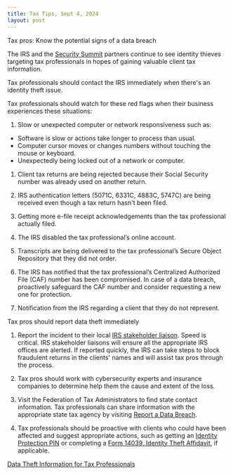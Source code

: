 ```yaml
---
title: Tax Tips, Sept 4, 2024
layout: post
---
```


Tax pros: Know the potential signs of a data breach

The IRS and the [Security Summit](https://www.irs.gov/tax-professionals/protect-your-clients-protect-yourself-summer-2024) partners continue to see identity thieves targeting tax professionals in hopes of gaining valuable client tax information.

Tax professionals should contact the IRS immediately when there's an identity theft issue.

Tax professionals should watch for these red flags when their business experiences these situations:

1.  Slow or unexpected computer or network responsiveness such as:  
  - Software is slow or actions take longer to process than usual.  
  - Computer cursor moves or changes numbers without touching the mouse or keyboard.  
  - Unexpectedly being locked out of a network or computer.  

1.  Client tax returns are being rejected because their Social Security number was already used on another return.

1.  IRS authentication letters (5071C, 6331C, 4883C, 5747C) are being received even though a tax return hasn't been filed.

1.  Getting more e-file receipt acknowledgements than the tax professional actually filed.

1.  The IRS disabled the tax professional’s online account.

1.  Transcripts are being delivered to the tax professional’s Secure Object Repository that they did not order.

1.  The IRS has notified that the tax professional’s Centralized Authorized File (CAF) number has been compromised. In case of a data breach, proactively safeguard the CAF number and consider requesting a new one for protection.

1.  Notification from the IRS regarding a client that they do not represent.

Tax pros should report data theft immediately

1.  Report the incident to their local [IRS stakeholder liaison](https://www.irs.gov/businesses/small-businesses-self-employed/stakeholder-liaison-local-contacts). Speed is critical. IRS stakeholder liaisons will ensure all the appropriate IRS offices are alerted. If reported quickly, the IRS can take steps to block fraudulent returns in the clients' names and will assist tax pros through the process.

1.  Tax pros should work with cybersecurity experts and insurance companies to determine help them the cause and extent of the loss.

1.  Visit the Federation of Tax Administrators to find state contact information. Tax professionals can share information with the appropriate state tax agency by visiting [Report a Data Breach](https://taxadmin.org/report-a-data-breach/).

1.  Tax professionals should be proactive with clients who could have been affected and suggest appropriate actions, such as getting an [Identity Protection PIN](https://www.irs.gov/newsroom/security-summit-identity-protection-pins-are-an-important-tool-against-tax-related-identity-theft) or completing a [Form 14039, Identity Theft Affidavit](https://www.irs.gov/pub/irs-pdf/f14039.pdf), if applicable.


[Data Theft Information for Tax Professionals](https://www.irs.gov/individuals/data-theft-information-for-tax-professionals)